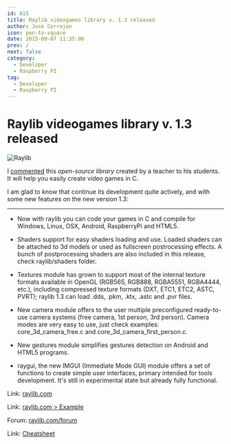```yaml
---
id: 615
title: Raylib videogames library v. 1.3 released
author: Jose Cerrejon
icon: pen-to-square
date: 2015-09-07 11:35:00
prev: /
next: false
category:
  - Developer
  - Raspberry PI
tag:
  - Developer
  - Raspberry PI
---
```


# Raylib videogames library v. 1.3 released

![Raylib](/images/2015/01/raylib_logo.png)

I [commented](/post.php?id=507) this *open-source library* created by a teacher to his students. It will help you easily create video games in C.

I am glad to know that continue its development quite actively, and with some new features on the new version 1.3:

- - -
* Now with raylib you can code your games in C and compile for Windows, Linux, OSX, Android, RaspberryPi and HTML5.

* Shaders support for easy shaders loading and use. Loaded shaders can be attached to 3d models or used as fullscreen postrocessing effects. A bunch of postprocessing shaders are also included in this release, check raylib/shaders folder.

* Textures module has grown to support most of the internal texture formats available in OpenGL (RGB565, RGB888, RGBA5551, RGBA4444, etc.), including compressed texture formats (DXT, ETC1, ETC2, ASTC, PVRT); raylib 1.3 can load .dds, .pkm, .ktx, .astc and .pvr files.

* New camera module offers to the user multiple preconfigured ready-to-use camera systems (free camera, 1st person, 3rd person). Camera modes are very easy to use, just check examples: core_3d_camera_free.c and core_3d_camera_first_person.c.

* New gestures module simplifies gestures detection on Android and HTML5 programs.

* raygui, the new IMGUI (Immediate Mode GUI) module offers a set of functions to create simple user interfaces, primary intended for tools development. It's still in experimental state but already fully functional.

Link: [raylib.com](http://www.raylib.com)

Link: [raylib.com > Example](http://www.raylib.com/examples.htm)

Forum: [raylib.com/forum](http://www.raylib.com/forum/index.php?p=/categories)

Link: [Cheatsheet](http://www.raylib.com/cheatsheet.html)